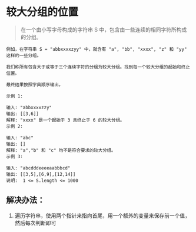 # 较大分组的位置

> 在一个由小写字母构成的字符串 S 中，包含由一些连续的相同字符所构成的分组。

```
例如，在字符串 S = "abbxxxxzyy" 中，就含有 "a", "bb", "xxxx", "z" 和 "yy" 这样的一些分组。

我们称所有包含大于或等于三个连续字符的分组为较大分组。找到每一个较大分组的起始和终止位置。

最终结果按照字典顺序输出。

示例 1:

输入: "abbxxxxzzy"
输出: [[3,6]]
解释: "xxxx" 是一个起始于 3 且终止于 6 的较大分组。
示例 2:

输入: "abc"
输出: []
解释: "a","b" 和 "c" 均不是符合要求的较大分组。
示例 3:

输入: "abcdddeeeeaabbbcd"
输出: [[3,5],[6,9],[12,14]]
说明:  1 <= S.length <= 1000
```

## 解决办法：
1. 遍历字符串，使用两个指针来指向首尾，用一个额外的变量来保存前一个值，然后每次判断即可


